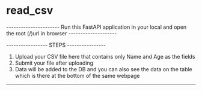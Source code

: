 # read_csv

---------------------- Run this FastAPI application in your local and open the root (/)url in browser --------------------

----------------- STEPS ----------------

1) Upload your CSV file here that contains only Name and Age as the fields
2) Submit your file after uploading
3) Data will be added to the DB and you can also see the data on the table which is there at the bottom of the same webpage 

--------------------------------------------------------------------------------------------------------------------------
